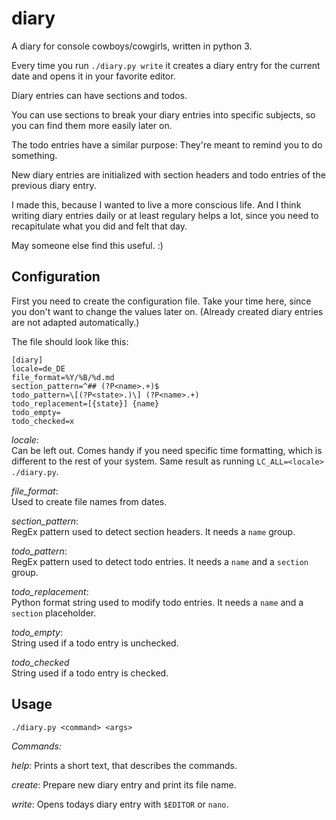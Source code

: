 diary
=====

A diary for console cowboys/cowgirls, written in python 3.

Every time you run `./diary.py write` it creates a diary entry for
the current date and opens it in your favorite editor.

Diary entries can have sections and todos.

You can use sections to break your diary entries into specific subjects,
so you can find them more easily later on.

The todo entries have a similar purpose:
They're meant to remind you to do something.

New diary entries are initialized with section headers
and todo entries of the previous diary entry.


I made this, because I wanted to live a more conscious life.
And I think writing diary entries daily or at least regulary helps a lot,
since you need to recapitulate what you did and felt that day.

May someone else find this useful. :)


## Configuration

First you need to create the configuration file.
Take your time here, since you don't want to change the values later on.
(Already created diary entries are not adapted automatically.)

The file should look like this:

    [diary]
    locale=de_DE
    file_format=%Y/%B/%d.md
    section_pattern=^## (?P<name>.+)$
    todo_pattern=\[(?P<state>.)\] (?P<name>.+)
    todo_replacement=[{state}] {name}
    todo_empty= 
    todo_checked=x

*locale*:  
Can be left out.
Comes handy if you need specific time formatting,
which is different to the rest of your system.
Same result as running `LC_ALL=<locale> ./diary.py`.

*file_format*:  
Used to create file names from dates.

*section_pattern*:  
RegEx pattern used to detect section headers.
It needs a `name` group.

*todo_pattern*:  
RegEx pattern used to detect todo entries.
It needs a `name` and a `section` group.

*todo_replacement*:  
Python format string used to modify todo entries.
It needs a `name` and a `section` placeholder.

*todo_empty*:  
String used if a todo entry is unchecked.

*todo_checked*  
String used if a todo entry is checked.


## Usage

`./diary.py <command> <args>`

*Commands:*

*help*: Prints a short text, that describes the commands.

*create*: Prepare new diary entry and print its file name.

*write*: Opens todays diary entry with `$EDITOR` or `nano`.